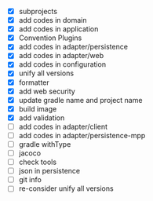 - [x] subprojects
- [x] add codes in domain
- [x] add codes in application
- [x] Convention Plugins
- [x] add codes in adapter/persistence
- [x] add codes in adapter/web
- [x] add codes in configuration
- [x] unify all versions
- [x] formatter
- [x] add web security
- [x] update gradle name and project name
- [x] build image
- [x] add validation
- [ ] add codes in adapter/client
- [ ] add codes in adapter/persistence-mpp
- [ ] gradle withType
- [ ] jacoco
- [ ] check tools
- [ ] json in persistence
- [ ] git info
- [ ] re-consider unify all versions